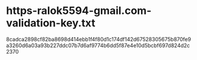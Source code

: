 # https-ralok5594-gmail.com-validation-key.txt
8cadca2898cf82ba8698d414ebb1f4f80d1c174df142d67528305675b870fe9a3260d6a03a93b227ddc07b7d6af9774b6dd5f87e4e10d5bcbf697d824d2c2370
